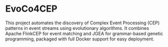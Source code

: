 # EvoCo4CEP
This project automates the discovery of Complex Event Processing (CEP) patterns in event streams using evolutionary algorithms.   It combines Apache FlinkCEP for event matching and JGEA for grammar-based genetic programming, packaged with full Docker support for easy deployment.
